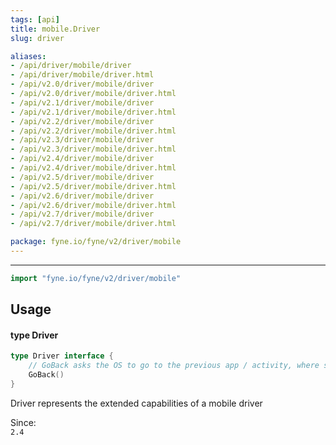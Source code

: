 ```yaml
---
tags: [api]
title: mobile.Driver
slug: driver

aliases:
- /api/driver/mobile/driver
- /api/driver/mobile/driver.html
- /api/v2.0/driver/mobile/driver
- /api/v2.0/driver/mobile/driver.html
- /api/v2.1/driver/mobile/driver
- /api/v2.1/driver/mobile/driver.html
- /api/v2.2/driver/mobile/driver
- /api/v2.2/driver/mobile/driver.html
- /api/v2.3/driver/mobile/driver
- /api/v2.3/driver/mobile/driver.html
- /api/v2.4/driver/mobile/driver
- /api/v2.4/driver/mobile/driver.html
- /api/v2.5/driver/mobile/driver
- /api/v2.5/driver/mobile/driver.html
- /api/v2.6/driver/mobile/driver
- /api/v2.6/driver/mobile/driver.html
- /api/v2.7/driver/mobile/driver
- /api/v2.7/driver/mobile/driver.html

package: fyne.io/fyne/v2/driver/mobile
---
```



---
```go
import "fyne.io/fyne/v2/driver/mobile"
```

## Usage

#### type Driver

```go
type Driver interface {
	// GoBack asks the OS to go to the previous app / activity, where supported
	GoBack()
}
```

Driver represents the extended capabilities of a mobile driver


<div class="since">Since: <code>
2.4</code></div>
